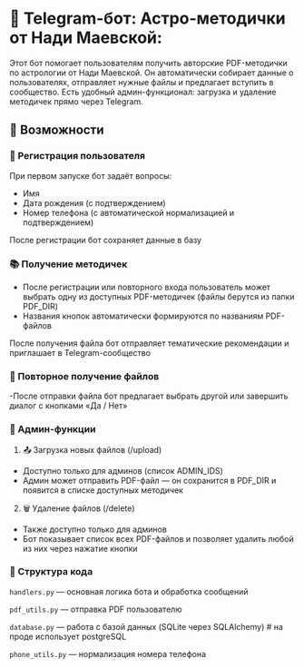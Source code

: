 # 🌟 Telegram-бот: Астро-методички от Нади Маевской:
Этот бот помогает пользователям получить авторские PDF-методички по астрологии от Нади Маевской. Он автоматически собирает данные о пользователях, отправляет нужные файлы и предлагает вступить в сообщество. Есть удобный админ-функционал: загрузка и удаление методичек прямо через Telegram.

## 🚀 Возможности
### 👤 Регистрация пользователя
При первом запуске бот задаёт вопросы:
- Имя
- Дата рождения (с подтверждением)
- Номер телефона (с автоматической нормализацией и подтверждением)

После регистрации бот сохраняет данные в базу

### 📚 Получение методичек
- После регистрации или повторного входа пользователь может выбрать одну из доступных PDF-методичек (файлы берутся из папки PDF_DIR)
- Названия кнопок автоматически формируются по названиям PDF-файлов

После получения файла бот отправляет тематические рекомендации и приглашает в Telegram-сообщество

### 🔁 Повторное получение файлов
-После отправки файла бот предлагает выбрать другой или завершить диалог с кнопками «Да / Нет»

### 🔐 Админ-функции
1. 📤 Загрузка новых файлов (/upload)
- Доступно только для админов (список ADMIN_IDS)
- Админ может отправить PDF-файл — он сохранится в PDF_DIR и появится в списке доступных методичек

2. 🗑 Удаление файлов (/delete)
- Также доступно только для админов
- Бот показывает список всех PDF-файлов и позволяет удалить любой из них через нажатие кнопки

### 📂 Структура кода
`handlers.py` — основная логика бота и обработка сообщений

`pdf_utils.py` — отправка PDF пользователю

`database.py` — работа с базой данных (SQLite через SQLAlchemy) # на проде использует postgreSQL

`phone_utils.py` — нормализация номера телефона
